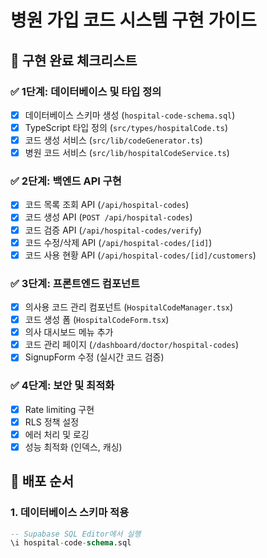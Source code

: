 # 병원 가입 코드 시스템 구현 가이드

## 🎯 구현 완료 체크리스트

### ✅ 1단계: 데이터베이스 및 타입 정의
- [x] 데이터베이스 스키마 생성 (`hospital-code-schema.sql`)
- [x] TypeScript 타입 정의 (`src/types/hospitalCode.ts`)
- [x] 코드 생성 서비스 (`src/lib/codeGenerator.ts`)
- [x] 병원 코드 서비스 (`src/lib/hospitalCodeService.ts`)

### ✅ 2단계: 백엔드 API 구현
- [x] 코드 목록 조회 API (`/api/hospital-codes`)
- [x] 코드 생성 API (`POST /api/hospital-codes`)
- [x] 코드 검증 API (`/api/hospital-codes/verify`)
- [x] 코드 수정/삭제 API (`/api/hospital-codes/[id]`)
- [x] 코드 사용 현황 API (`/api/hospital-codes/[id]/customers`)

### ✅ 3단계: 프론트엔드 컴포넌트
- [x] 의사용 코드 관리 컴포넌트 (`HospitalCodeManager.tsx`)
- [x] 코드 생성 폼 (`HospitalCodeForm.tsx`)
- [x] 의사 대시보드 메뉴 추가
- [x] 코드 관리 페이지 (`/dashboard/doctor/hospital-codes`)
- [x] SignupForm 수정 (실시간 코드 검증)

### ✅ 4단계: 보안 및 최적화
- [x] Rate limiting 구현
- [x] RLS 정책 설정
- [x] 에러 처리 및 로깅
- [x] 성능 최적화 (인덱스, 캐싱)

## 🚀 배포 순서

### 1. 데이터베이스 스키마 적용
```sql
-- Supabase SQL Editor에서 실행
\i hospital-code-schema.sql
